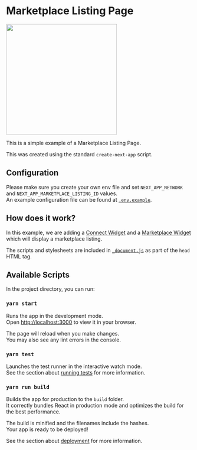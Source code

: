 # Marketplace Listing Page

<img src="marketplace.png" width="300" />

This is a simple example of a Marketplace Listing Page.

This was created using the standard `create-next-app` script.

## Configuration
Please make sure you create your own env file and set `NEXT_APP_NETWORK` and `NEXT_APP_MARKETPLACE_LISTING_ID` values.\
An example configuration file can be found at [`.env.example`](./.env.example).

## How does it work?
In this example, we are adding a [Connect Widget](https://docs.manifold.xyz/v/manifold-for-developers/resources/widgets/connect-widget) and a [Marketplace Widget](https://docs.manifold.xyz/v/manifold-for-developers/resources/widgets/marketplace-widgets) which will display a marketplace listing.

The scripts and stylesheets are included in [`_document.js`](./pages/_document.js) as part of the `head` HTML tag.

## Available Scripts

In the project directory, you can run:

### `yarn start`

Runs the app in the development mode.\
Open [http://localhost:3000](http://localhost:3000) to view it in your browser.

The page will reload when you make changes.\
You may also see any lint errors in the console.

### `yarn test`

Launches the test runner in the interactive watch mode.\
See the section about [running tests](https://facebook.github.io/create-react-app/docs/running-tests) for more information.

### `yarn run build`

Builds the app for production to the `build` folder.\
It correctly bundles React in production mode and optimizes the build for the best performance.

The build is minified and the filenames include the hashes.\
Your app is ready to be deployed!

See the section about [deployment](https://facebook.github.io/create-react-app/docs/deployment) for more information.

